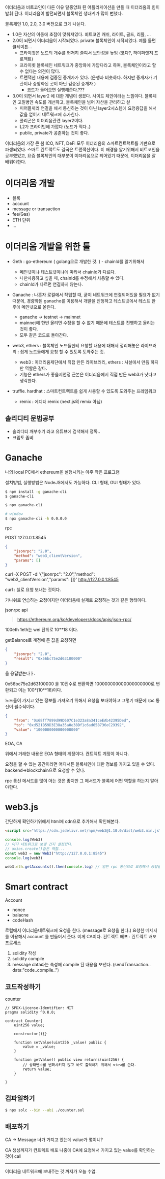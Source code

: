 이더리움과 비트코인이 다른 이유
탈중앙화 된 어플리케이션을 만들 때 이더리움의 힘이 발휘 된다.
이더리움이 발전되면서 블록체인 생태계가 많이 변했다.

블록체인 1.0, 2.0, 3.0 버전으로 크게 나뉜다.

-   1.0은 자산의 이동에 초점이 맞춰져있다. 비트코인 캐쉬, 라이트, 골드, 리플, ...
-   2.0이 되면서 이더리움이 시작되었다. private 블록체인이 시작되었다. 예를 들면 클레이튼...
    -   프라이빗은 노드의 개수를 현저히 줄여서 보안성을 높임 (코다?, 하이퍼랫져 프로젝트)
    -   프라이빗 블록체인 네트워크가 중앙화에 가깝다라고 하여, 블록체인이라고 할 수 없다는 의견이 많다.
    -   트랜잭션 내용에 검증된 중개자가 있다. (은행과 비슷하다. 하지만 중개자가 기관이나 중앙화된 곳이 아닌 검증된 중개자 )
        -   코드가 들어오면 실행해준다.???
-   3.0이 되면서 layer2 에 대한 개념이 생겼다. 사이드 체인이라는 느낌이다. 블록체인 고질병인 속도를 개선하고, 블록체인을 넘어 자산을 관리하고 싶
    -   피어들끼리 연결을 해서 통신하는 것이 아닌 layer2시스템에 요청응답을 해서 값을 얻어서 네트워크에 추가한다.
    -   폴리곤은 이더리움관련 layer2이다.
    -   L2가 프라이빗에 가깝다 (노드가 적다..)
    -   public, private가 공존하는 것이 좋다.

이더리움의 가장 큰 붐
ICO, NFT, DeFi 모두 이더리움의 스마트컨트랙트를 기반으로 파생되었다.
스마트 컨트랙트도 결국은 트랜잭션이다. 이 배경을 알기위해서 비트코인을 공부했었고, 요즘 블록체인의 대부분이 이더리움으로 되어있기 때문에, 이더리움을 잘 배워야한다.

# 이더리움 개발

-   블록
-   account
-   message or transaction
-   fee(Gas)
-   ETH 단위
-   ...

# 이더리움 개발을 위한 툴

-   Geth : go-ethereum ( golang으로 개발한 것. ) - chainId를 알기위해서

    -   메인넷이냐 테스트넷이냐에 따라서 chainId가 다르다.
    -   나만사용하고 싶을 때, chainId를 수정해서 사용할 수 있다.
    -   chainId가 다르면 연결하지 않는다.

-   Ganache : 나혼자 로컬에서 작업할 때, 굳이 네트워크에 연결되어있을 필요가 없기 때문에, 경량화된 ganache를 이용해서 개발을 진행하고 테스트넷에서 테스트 한 후에 메인넷으로 올린다.

    -   ganache -> testnet -> mainnet
    -   mainnet에 한번 올리면 수정을 할 수 없기 때문에 테스트를 진행하고 올리는 것이 좋다.
    -   모두 같은 코드로 돌아간다.

-   web3, ethers : 블록체인 노드들한테 요청할 내용에 대해서 정리해놓은 라이브러리 : 쉽게 노드들에게 요청 할 수 있도록 도와주는 것.
    -   web3 : 이더리움제단에서 직접 만든 라이브러리, ethers : 사설에서 만듬 하지만 역할은 같다.
    -   기능은 ethers가 좋을지언정 근본은 이더리움에서 직접 만든 web3가 낫다고 생각한다.
-   truffle. hardhat : 스마트컨트랙트를 쉽게 사용할 수 있도록 도와주는 프레임워크
    -   remix : 에디터 remix (next.js의 remix 아님)

## 솔리디티 문법공부

-   솔리디티 깨부수기 라고 유튜브에 검색해서 정독..
-   크립토 좀비

# Ganache

나의 local PC에서 ethereum을 실행시키는 아주 작은 프로그램

설치방법, 실행방법은 NodeJS에서도 가능하다.
CLI 형태, GUI 형태가 있다.

```sh
$ npm install -g ganache-cli
$ ganache-cli

$ npx ganache-cli

# window
$ npx ganache-cli -h 0.0.0.0
```

rpc

POST 127.0.0.1:8545

```json
{
    "jsonrpc": "2.0",
    "method": "web3_clientVersion",
    "params": []
}
```

curl -X POST -d '{"jsonrpc": "2.0","method": "web3_clientVersion","params": []}' http://127.0.0.1:8545

curl : 셀로 요청 보내는 것이다.

가나쉬로 연습하는 요청이지만 이더리움에 실제로 요청하는 것과 같은 형태이다.

jsonrpc api

> https://ethereum.org/ko/developers/docs/apis/json-rpc/

100eth
1eth는 wei 단위로 10\*\*18 이다.

getBalance로 계정에 든 값을 요청하면

```json
{
    "jsonrpc": "2.0",
    "result": "0x56bc75e2d63100000"
}
```

을 응답받는다ㅏ.

0x56bc75e2d63100000 을 10진수로 변환하면 100000000000000000000로 변환되고 이는 100\*(10\*\*18)이다.

노드들이 가지고 있는 정보를 가져오기 위해서 요청을 보내야하고 그렇기 때문에 rpc 통신이 필수적이다.

```json
{
    "from": "0x68ff7899d99D607C1e323a8a341ceEAb42395Ded",
    "to": "0xd521B59D3E38a35a0e38Df1c6ad658736eC29392",
    "value": "1000000000000000000"
}
```

EOA, CA

위에서 거래한 내용은 EOA 형태의 계정이다. 컨트렉트 계정이 아니다.

요청을 할 수 있는 공간이라면 어디서든 블록체인에 대한 정보를 가지고 있을 수 있다.
backend->blockchain으로 요청할 수 있다.

rpc 통신 메서드를 많이 아는 것은 좋지만 그 메서드가 블록에 어떤 역할을 하는지 알아야한다.

# web3.js

간단하게 확인하기위해서
html에 cdn으로 추가해서 확인해본다.

```html
<script src="https://cdn.jsdelivr.net/npm/web3@1.10.0/dist/web3.min.js"></script>
```

```js
console.log(Web3)
// 어디 네트워크로 보낼 건지 설정한다.
// axios.create()같은 역할...
const web3 = new Web3("http://127.0.0.1:8545")
console.log(web3)

web3.eth.getAccounts().then(console.log) // 일반 rpc 통신으로 요청해서 응답을 받은 내용 중 result만 꺼내서 준다.
```

# Smart contract

Account

-   nonce
-   balacne
-   codeHash

로컬에서 이더리움네트워크에 요청을 한다. (message로 요청을 한다.)
요청한 메세지를 이용해서 account 를 만들어서 준다. 이게 CA이다.
컨트렉트 배포 : 컨트렉트 배포 프로세스

1. solidity 작성
2. solidity compile
3. message data라는 속성에 compile 된 내용을 보낸다. (sendTransaction.. data:"code..compile..")

## 코드작성하기

counter

```sol
// SPDX-License-Identifier: MIT
pragma solidity ^0.8.0;

contract Counter{
    uint256 value;

    constructor(){}

    function setValue(uint256 _value) public {
        value = _value;
    }

    function getValue() public view returns(uint256) {
        // 상태변수를 변화시키지 않고 바로 출력하기 위해서 view를 쓴다.
        return value;
    }

}
```

## 컴파일하기

```sh
$ npx solc --bin --abi ./counter.sol
```

## 배포하기

CA -> Message
너가 가지고 있는데 value가 몇이니?

CA 생성까지가 컨트렉트 배포
나중에 CA에 요청해서 가지고 있는 value를 확인하는 것이 call

---

이더리움 네트워크에 보내주는 것 까지가 오늘 수업.
